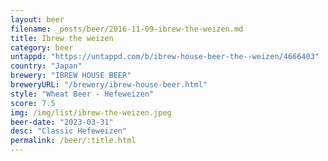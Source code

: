 ```yaml
---
layout: beer
filename: _posts/beer/2016-11-09-ibrew-the-weizen.md
title: Ibrew the weizen
category: beer
untappd: "https://untappd.com/b/ibrew-house-beer-the--weizen/4666403"
country: "Japan"
brewery: "IBREW HOUSE BEER"
breweryURL: "/brewery/ibrew-house-beer.html"
style: "Wheat Beer - Hefeweizen"
score: 7.5
img: /img/list/ibrew-the-weizen.jpeg
beer-date: "2023-03-31"
desc: "Classic Hefeweizen"
permalink: /beer/:title.html
---
```

